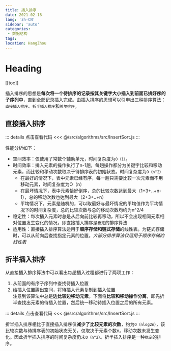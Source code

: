 ```yaml
---
title: 插入排序
date: 2021-02-18
lang: 'zh-CN'
sidebar: 'auto'
categories:
 - 数据结构
tags: 
location: HangZhou
---
```


# Heading
[[toc]]

插入排序的思想是**每次将一个待排序的记录按其关键字大小插入到前面已排好序的子序列中**，直到全部记录插入完成。由插入排序的思想可以引申出三种排序算法：`直接插入排序`、`折半插入排序`和`希尔排序`。

## 直接插入排序

::: details 点击查看代码
<<< @/src/algorithms/src/InsertSort.js
:::  

性能分析如下：  
- 空间效率：仅使用了常数个辅助单元，时间复杂度为`O（1）`。
- 时间效率：排入元素的操作执行了n-1趟，每趟操作都分为关键字比较和移动元素，而比较和移动次数取决于待排序表的初始状态。时间复杂度为`O（n^2）`
  - 在最好的情况下，表中元素已经有序，每一趟只需要比较一次元素而不用移动元素，时间复杂度为O（n）
  - 在最坏情况下，表中元素恰好倒序，总的比较次数达到最大（1+3+..+n-1），总的移动次数也达到最大（2+3+..+n）
  - 平均情况下，元素是随机的，可以取最好与最坏情况的平均值作为平均情况下的时间复杂度，总的比较次数与总的移动次数均约为n^2/4
- 稳定性：每次插入元素时总是从后向前比较再移动，所以不会出现相同元素相对位置发生变化的情况，即直接插入排序是`稳定`的排序算法
- 适用性：直接插入排序算法适用于**顺序存储和链式存储**的线性表。为链式存储时，可以从前向后查找指定元素的位置。*大部分排序算法仅适用于顺序存储的线性表*

## 折半插入排序
从直接插入排序算法中可以看出每趟插入过程都进行了两项工作：
1. 从前面的有序子序列中查找待插入位置
2. 给插入位置腾出空间，将待插入元素复制到插入位置  
注意到该算法中总是**边比较边移动元素**。下面将**比较和移动操作分离**，即先折半查找出元素的待插入位置，然后统一移动待插入位置之后的所有元素。  

::: details 点击查看代码
<<< @/src/algorithms/src/InsertSort.js
:::  

折半插入排序相比于直接插入排序仅**减少了比较元素的次数**，约为`O（nlog2n）`，该比较次数与待排序表的初始状态无关，仅取决于元素个数n。移动次数未发生变化。因此折半插入排序的时间复杂度仍未`O（n^2）`。折半插入排序是一种`稳定`的排序。  